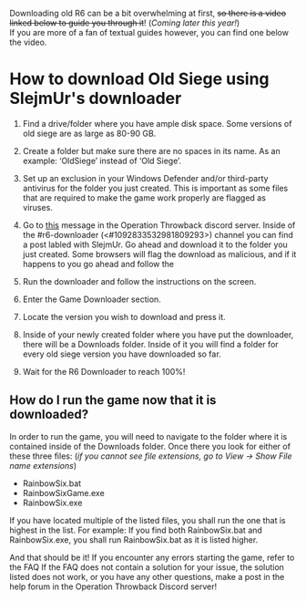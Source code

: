 Downloading old R6 can be a bit overwhelming at first, ~~so there is a video linked below to guide you through it~~! (*Coming later this year!*)  
If you are more of a fan of textual guides however, you can find one below the video.  
  
# How to download Old Siege using SlejmUr's downloader
1. Find a drive/folder where you have ample disk space. Some versions of old siege are as large as 80-90 GB.

2. Create a folder but make sure there are no spaces in its name. As an example: ‘OldSiege’ instead of ‘Old Siege’.

3. Set up an exclusion in your Windows Defender and/or third-party antivirus for the folder you just created.
This is important as some files that are required to make the game work properly are flagged as viruses.

4. Go to [this]() message in the Operation Throwback discord server. Inside of the #r6-downloader (<#1092833532981809293>) channel you can find a post labled with SlejmUr. Go ahead and download it to the folder you just created. 
Some browsers will flag the download as malicious, and if it happens to you go ahead and follow the 

5. Run the downloader and follow the instructions on the screen.

6. Enter the Game Downloader section.

7. Locate the version you wish to download and press it.

8. Inside of your newly created folder where you have put the downloader, there will be a Downloads folder. Inside of it you will find a folder for every old siege version you have downloaded so far.

9. Wait for the R6 Downloader to reach 100%!

## How do I run the game now that it is downloaded?
In order to run the game, you will need to navigate to the folder where it is contained inside of the Downloads folder. Once there you look for either of these three files:
(*if you cannot see file extensions, go to View → Show File name extensions*)
* RainbowSix.bat
* RainbowSixGame.exe
* RainbowSix.exe

If you have located multiple of the listed files, you shall run the one that is highest in the list. For example: If you find both RainbowSix.bat and RainbowSix.exe, you shall run RainbowSix.bat as it is listed higher.  
  
And that should be it! If you encounter any errors starting the game, refer to the FAQ  If the FAQ does not contain a solution for your issue, the solution listed does not work, or you have any other questions, make a post in the help forum in the Operation Throwback Discord server!